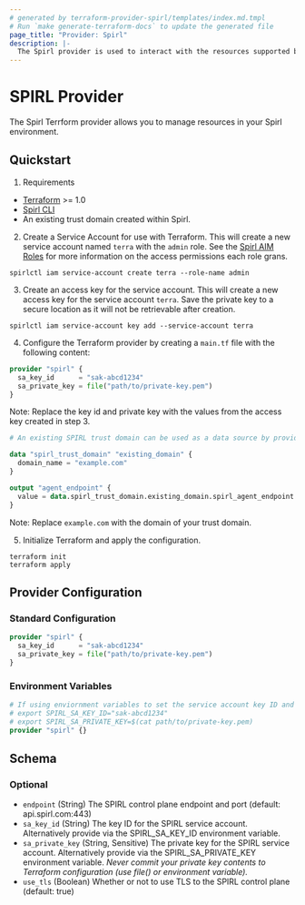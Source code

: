 ```yaml
---
# generated by terraform-provider-spirl/templates/index.md.tmpl
# Run `make generate-terraform-docs` to update the generated file
page_title: "Provider: Spirl"
description: |-
  The Spirl provider is used to interact with the resources supported by Spirl.
---
```


# SPIRL Provider

The Spirl Terrform provider allows you to manage resources in your Spirl environment.

## Quickstart

1. Requirements
- [Terraform](https://www.terraform.io/downloads.html) >= 1.0
- [Spirl CLI](https://d.spirl.com/category/quick-start)
- An existing trust domain created within Spirl.

2. Create a Service Account for use with Terraform. This will create a new service account named `terra` with the `admin` role.
See the [Spirl AIM Roles](https://d.spirl.com/iam/roles) for more information on the access permissions each role grans.

```shell
spirlctl iam service-account create terra --role-name admin
```

3. Create an access key for the service account. This will create a new access key for the service account `terra`.
Save the private key to a secure location as it will not be retrievable after creation.

```shell
spirlctl iam service-account key add --service-account terra
```

4. Configure the Terraform provider by creating a `main.tf` file with the following content:

```terraform
provider "spirl" {
  sa_key_id      = "sak-abcd1234"
  sa_private_key = file("path/to/private-key.pem")
}
```

Note: Replace the key id and private key with the values from the access key created in step 3.

```terraform
# An existing SPIRL trust domain can be used as a data source by providing the name of the domain. The resulting data model is highly similar to a trust domain resource, so the two can be used interchangeably.

data "spirl_trust_domain" "existing_domain" {
  domain_name = "example.com"
}

output "agent_endpoint" {
  value = data.spirl_trust_domain.existing_domain.spirl_agent_endpoint
}
```

Note: Replace `example.com` with the domain of your trust domain.


5. Initialize Terraform and apply the configuration.

```shell
terraform init
terraform apply
```

## Provider Configuration

### Standard Configuration

```terraform
provider "spirl" {
  sa_key_id      = "sak-abcd1234"
  sa_private_key = file("path/to/private-key.pem")
}
```

### Environment Variables

```terraform
# If using enviornment variables to set the service account key ID and private key, use an empty provider block:
# export SPIRL_SA_KEY_ID="sak-abcd1234"
# export SPIRL_SA_PRIVATE_KEY=$(cat path/to/private-key.pem)
provider "spirl" {}
```

<!-- schema generated by tfplugindocs -->
## Schema

### Optional

- `endpoint` (String) The SPIRL control plane endpoint and port (default: api.spirl.com:443)
- `sa_key_id` (String) The key ID for the SPIRL service account. Alternatively provide via the SPIRL_SA_KEY_ID environment variable.
- `sa_private_key` (String, Sensitive) The private key for the SPIRL service account. Alternatively provide via the SPIRL_SA_PRIVATE_KEY environment variable. _Never commit your private key contents to Terraform configuration (use file() or environment variable)._
- `use_tls` (Boolean) Whether or not to use TLS to the SPIRL control plane (default: true)
